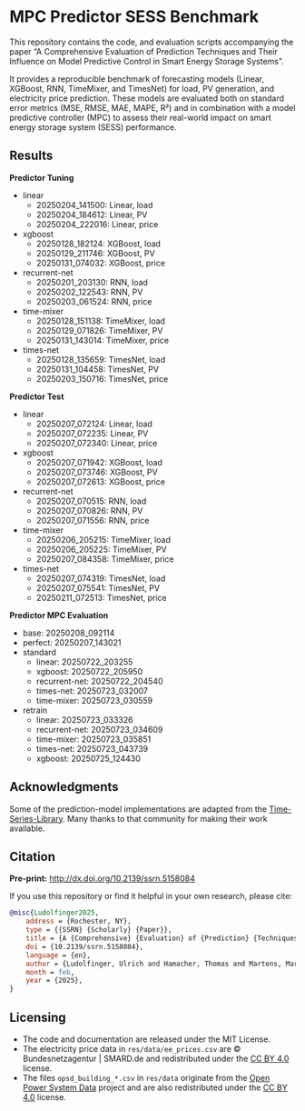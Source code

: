 # MPC Predictor SESS Benchmark
This repository contains the code, and evaluation scripts accompanying the paper “A Comprehensive Evaluation of Prediction Techniques and Their Influence on Model Predictive Control in Smart Energy Storage Systems”.

It provides a reproducible benchmark of forecasting models (Linear, XGBoost, RNN, TimeMixer, and TimesNet) for load, PV generation, and electricity price prediction. These models are evaluated both on standard error metrics (MSE, RMSE, MAE, MAPE, R²) and in combination with a model predictive controller (MPC) to assess their real-world impact on smart energy storage system (SESS) performance.

## Results

**Predictor Tuning**
* linear
    * 20250204_141500: Linear, load
    * 20250204_184612: Linear, PV
    * 20250204_222016: Linear, price
* xgboost
    * 20250128_182124: XGBoost, load
    * 20250129_211746: XGBoost, PV
    * 20250131_074032: XGBoost, price
* recurrent-net
    * 20250201_203130: RNN, load
    * 20250202_122543: RNN, PV
    * 20250203_061524: RNN, price
* time-mixer
    * 20250128_151138: TimeMixer, load
    * 20250129_071826: TimeMixer, PV
    * 20250131_143014: TimeMixer, price
* times-net
    * 20250128_135659: TimesNet, load
    * 20250131_104458: TimesNet, PV
    * 20250203_150716: TimesNet, price

**Predictor Test**
* linear
    * 20250207_072124: Linear, load
    * 20250207_072235: Linear, PV
    * 20250207_072340: Linear, price
* xgboost
    * 20250207_071942: XGBoost, load
    * 20250207_073746: XGBoost, PV
    * 20250207_072613: XGBoost, price
* recurrent-net
    * 20250207_070515: RNN, load
    * 20250207_070826: RNN, PV
    * 20250207_071556: RNN, price
* time-mixer
    * 20250206_205215: TimeMixer, load
    * 20250206_205225: TimeMixer, PV
    * 20250207_084358: TimeMixer, price
* times-net
    * 20250207_074319: TimesNet, load
    * 20250207_075541: TimesNet, PV
    * 20250211_072513: TimesNet, price

**Predictor MPC Evaluation**
* base: 20250208_092114
* perfect: 20250207_143021
* standard
    * linear: 20250722_203255
    * xgboost: 20250722_205950
    * recurrent-net: 20250722_204540
    * times-net: 20250723_032007
    * time-mixer: 20250723_030559
* retrain
    * linear: 20250723_033326
    * recurrent-net: 20250723_034609
    * time-mixer: 20250723_035851
    * times-net: 20250723_043739
    * xgboost: 20250725_124430

## Acknowledgments

Some of the prediction-model implementations are adapted from the [Time-Series-Library](https://github.com/thuml/Time-Series-Library). Many thanks to that community for making their work available.

## Citation

**Pre-print:** <http://dx.doi.org/10.2139/ssrn.5158084>

If you use this repository or find it helpful in your own research, please cite:

```bibtex
@misc{Ludolfinger2025,
	address = {Rochester, NY},
	type = {{SSRN} {Scholarly} {Paper}},
	title = {A {Comprehensive} {Evaluation} of {Prediction} {Techniques} and {Their} {Influence} on {Model} {Predictive} {Control} in {Smart} {Energy} {Storage} {Systems}},
	doi = {10.2139/ssrn.5158084},
	language = {en},
	author = {Ludolfinger, Ulrich and Hamacher, Thomas and Martens, Maren},
	month = feb,
	year = {2025},
}
```

## Licensing

* The code and documentation are released under the MIT License.
* The electricity price data in `res/data/ee_prices.csv` are © Bundesnetzagentur | SMARD.de and redistributed under the [CC BY 4.0](https://creativecommons.org/licenses/by/4.0/) license.
* The files `opsd_building_*.csv` in `res/data` originate from the [Open Power System Data](https://data.open-power-system-data.org/household_data/2020-04-15/) project and are also redistributed under the [CC BY 4.0](https://creativecommons.org/licenses/by/4.0/) license.